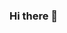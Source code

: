 ### Hi there 👋

<!--
[![Brett's github stats](https://github-readme-stats.vercel.app/api?username=bhjones45&count_private=true&include_all_commits=true&show_icons=true&theme=synthwave)
](https://github.com/bhjones45/github-readme-stats)
**Bhjones45/Bhjones45** is a ✨ _special_ ✨ repository because its `README.md` (this file) appears on your GitHub profile.

Here are some ideas to get you started:

- 🔭 I’m currently working on ...
- 🌱 I’m currently learning ...
- 👯 I’m looking to collaborate on ...
- 🤔 I’m looking for help with ...
- 💬 Ask me about ...
- 📫 How to reach me: ...
- 😄 Pronouns: ...
- ⚡ Fun fact: ...
-->
